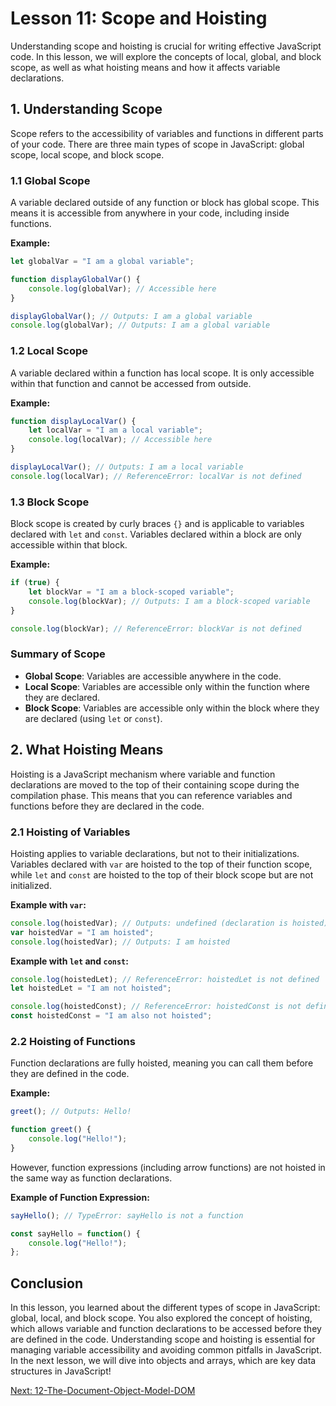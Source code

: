 # Lesson 11: Scope and Hoisting

Understanding scope and hoisting is crucial for writing effective JavaScript code. In this lesson, we will explore the concepts of local, global, and block scope, as well as what hoisting means and how it affects variable declarations.

## 1. Understanding Scope

Scope refers to the accessibility of variables and functions in different parts of your code. There are three main types of scope in JavaScript: global scope, local scope, and block scope.

### 1.1 Global Scope

A variable declared outside of any function or block has global scope. This means it is accessible from anywhere in your code, including inside functions.

**Example:**
```javascript
let globalVar = "I am a global variable";

function displayGlobalVar() {
    console.log(globalVar); // Accessible here
}

displayGlobalVar(); // Outputs: I am a global variable
console.log(globalVar); // Outputs: I am a global variable
```

### 1.2 Local Scope

A variable declared within a function has local scope. It is only accessible within that function and cannot be accessed from outside.

**Example:**
```javascript
function displayLocalVar() {
    let localVar = "I am a local variable";
    console.log(localVar); // Accessible here
}

displayLocalVar(); // Outputs: I am a local variable
console.log(localVar); // ReferenceError: localVar is not defined
```

### 1.3 Block Scope

Block scope is created by curly braces `{}` and is applicable to variables declared with `let` and `const`. Variables declared within a block are only accessible within that block.

**Example:**
```javascript
if (true) {
    let blockVar = "I am a block-scoped variable";
    console.log(blockVar); // Outputs: I am a block-scoped variable
}

console.log(blockVar); // ReferenceError: blockVar is not defined
```

### Summary of Scope
- **Global Scope**: Variables are accessible anywhere in the code.
- **Local Scope**: Variables are accessible only within the function where they are declared.
- **Block Scope**: Variables are accessible only within the block where they are declared (using `let` or `const`).

## 2. What Hoisting Means

Hoisting is a JavaScript mechanism where variable and function declarations are moved to the top of their containing scope during the compilation phase. This means that you can reference variables and functions before they are declared in the code.

### 2.1 Hoisting of Variables

Hoisting applies to variable declarations, but not to their initializations. Variables declared with `var` are hoisted to the top of their function scope, while `let` and `const` are hoisted to the top of their block scope but are not initialized.

**Example with `var`:**
```javascript
console.log(hoistedVar); // Outputs: undefined (declaration is hoisted)
var hoistedVar = "I am hoisted";
console.log(hoistedVar); // Outputs: I am hoisted
```

**Example with `let` and `const`:**
```javascript
console.log(hoistedLet); // ReferenceError: hoistedLet is not defined
let hoistedLet = "I am not hoisted";

console.log(hoistedConst); // ReferenceError: hoistedConst is not defined
const hoistedConst = "I am also not hoisted";
```

### 2.2 Hoisting of Functions

Function declarations are fully hoisted, meaning you can call them before they are defined in the code.

**Example:**
```javascript
greet(); // Outputs: Hello!

function greet() {
    console.log("Hello!");
}
```

However, function expressions (including arrow functions) are not hoisted in the same way as function declarations.

**Example of Function Expression:**
```javascript
sayHello(); // TypeError: sayHello is not a function

const sayHello = function() {
    console.log("Hello!");
};
```

## Conclusion

In this lesson, you learned about the different types of scope in JavaScript: global, local, and block scope. You also explored the concept of hoisting, which allows variable and function declarations to be accessed before they are defined in the code. Understanding scope and hoisting is essential for managing variable accessibility and avoiding common pitfalls in JavaScript. In the next lesson, we will dive into objects and arrays, which are key data structures in JavaScript!

[Next: 12-The-Document-Object-Model-DOM](./12-The-Document-Object-Model-DOM.md)